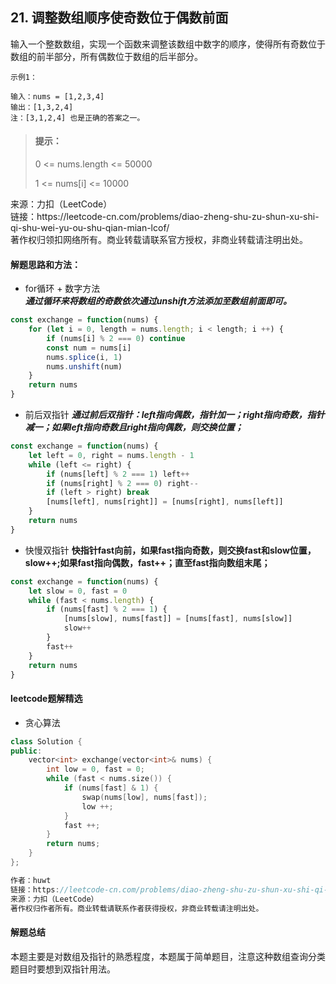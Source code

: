 ## 21. 调整数组顺序使奇数位于偶数前面

<p>
输入一个整数数组，实现一个函数来调整该数组中数字的顺序，使得所有奇数位于数组的前半部分，所有偶数位于数组的后半部分。
</p>

```
示例1：

输入：nums = [1,2,3,4]
输出：[1,3,2,4] 
注：[3,1,2,4] 也是正确的答案之一。
```

> #### 提示：
>
> 0 <= nums.length <= 50000
> 
> 1 <= nums[i] <= 10000


<p style="font-size: 14px">
来源：力扣（LeetCode） <br>
链接：https://leetcode-cn.com/problems/diao-zheng-shu-zu-shun-xu-shi-qi-shu-wei-yu-ou-shu-qian-mian-lcof/ <br>
著作权归领扣网络所有。商业转载请联系官方授权，非商业转载请注明出处。
</p>

#### 解题思路和方法：
- for循环 + 数字方法  
  **_通过循环来将数组的奇数依次通过unshift方法添加至数组前面即可。_**

```js
const exchange = function(nums) {
    for (let i = 0, length = nums.length; i < length; i ++) {
        if (nums[i] % 2 === 0) continue
        const num = nums[i]
        nums.splice(i, 1)
        nums.unshift(num)
    }
    return nums
}
```

- 前后双指针
  **_通过前后双指针：left指向偶数，指针加一；right指向奇数，指针减一；如果left指向奇数且right指向偶数，则交换位置；_**
  
```js
const exchange = function(nums) {
    let left = 0, right = nums.length - 1
    while (left <= right) {
        if (nums[left] % 2 === 1) left++
        if (nums[right] % 2 === 0) right--
        if (left > right) break
        [nums[left], nums[right]] = [nums[right], nums[left]]
    }
    return nums
}
```

- 快慢双指针
  **__快指针fast向前，如果fast指向奇数，则交换fast和slow位置，slow++;如果fast指向偶数，fast++；直至fast指向数组末尾；__**
  
```js
const exchange = function(nums) {
    let slow = 0, fast = 0
    while (fast < nums.length) {
        if (nums[fast] % 2 === 1) {
            [nums[slow], nums[fast]] = [nums[fast], nums[slow]]
            slow++
        }
        fast++
    }
    return nums
}
```

#### leetcode题解精选
- 贪心算法

```c++
class Solution {
public:
    vector<int> exchange(vector<int>& nums) {
        int low = 0, fast = 0;
        while (fast < nums.size()) {
            if (nums[fast] & 1) {
                swap(nums[low], nums[fast]);
                low ++;
            }
            fast ++;
        }
        return nums;
    }
};

作者：huwt
链接：https://leetcode-cn.com/problems/diao-zheng-shu-zu-shun-xu-shi-qi-shu-wei-yu-ou-shu-qian-mian-lcof/solution/ti-jie-shou-wei-shuang-zhi-zhen-kuai-man-shuang-zh/
来源：力扣（LeetCode）
著作权归作者所有。商业转载请联系作者获得授权，非商业转载请注明出处。
```

#### 解题总结
本题主要是对数组及指针的熟悉程度，本题属于简单题目，注意这种数组查询分类题目时要想到双指针用法。

